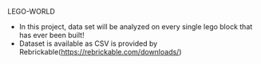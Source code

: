 LEGO-WORLD

- In this project, data set will be analyzed on every single lego block that has ever been built!
- Dataset is available as CSV is provided by Rebrickable(https://rebrickable.com/downloads/)

